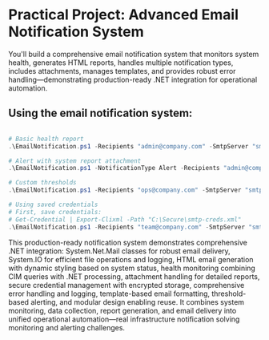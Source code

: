# Practical Project: Advanced Email Notification System
You'll build a comprehensive email notification system that monitors system health, generates HTML reports, handles multiple notification types, includes attachments, manages templates, and provides robust error handling—demonstrating production-ready .NET integration for operational automation.


## Using the email notification system:
```powershell

# Basic health report
.\EmailNotification.ps1 -Recipients "admin@company.com" -SmtpServer "smtp.gmail.com" -SmtpPort 587

# Alert with system report attachment
.\EmailNotification.ps1 -NotificationType Alert -Recipients "admin@company.com","manager@company.com" -SmtpServer "smtp.company.com" -IncludeSystemReport

# Custom thresholds
.\EmailNotification.ps1 -Recipients "ops@company.com" -SmtpServer "smtp.company.com" -Threshold @{CPUPercent=90; MemoryPercent=90; DiskPercent=95}

# Using saved credentials
# First, save credentials:
# Get-Credential | Export-Clixml -Path "C:\Secure\smtp-creds.xml"
.\EmailNotification.ps1 -Recipients "team@company.com" -SmtpServer "smtp.company.com" -CredentialPath "C:\Secure\smtp-creds.xml"

```
This production-ready notification system demonstrates comprehensive .NET integration: System.Net.Mail classes for robust email delivery, System.IO for efficient file operations and logging, HTML email generation with dynamic styling based on system status, health monitoring combining CIM queries with .NET processing, attachment handling for detailed reports, secure credential management with encrypted storage, comprehensive error handling and logging, template-based email formatting, threshold-based alerting, and modular design enabling reuse. It combines system monitoring, data collection, report generation, and email delivery into unified operational automation—real infrastructure notification solving monitoring and alerting challenges.
